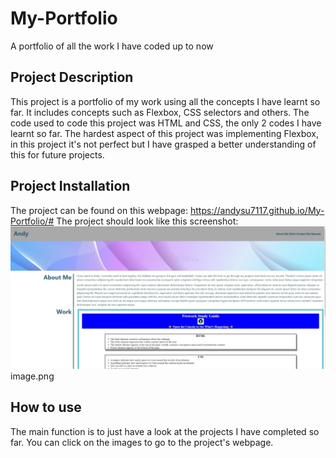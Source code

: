 # My-Portfolio
A portfolio of all the work I have coded up to now

## Project Description 
This project is a portfolio of my work using all the concepts I have learnt so far. It includes concepts such as Flexbox, CSS selectors and others. The code used to code this project was HTML and CSS, the only 2 codes I have learnt so far. The hardest aspect of this project was implementing Flexbox, in this project it's not perfect but I have grasped a better understanding of this for future projects.

## Project Installation
The project can be found on this webpage: https://andysu7117.github.io/My-Portfolio/#
The project should look like this screenshot:
![Alt text](Assets\images\webpage.jpg)
image.png

## How to use
The main function is to just have a look at the projects I have completed so far. You can click on the images to go to the project's webpage.
